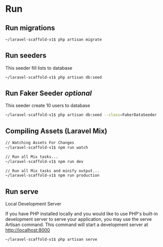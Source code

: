 # Run

## Run migrations

```bash
~/laravel-scaffold-v1$ php artisan migrate
```


## Run seeders

This seeder fill lists to database

```bash
~/laravel-scaffold-v1$ php artisan db:seed
```


## Run Faker Seeder _optional_

This seeder create 10 users to database

```bash
~/laravel-scaffold-v1$ php artisan db:seed --class=FakerDataSeeder
```


## Compiling Assets (Laravel Mix)

```bash
// Watching Assets For Changes
~/laravel-scaffold-v1$ npm run watch

// Run all Mix tasks...
~/laravel-scaffold-v1$ npm run dev

// Run all Mix tasks and minify output...
~/laravel-scaffold-v1$ npm run production
```


## Run serve

Local Development Server

If you have PHP installed locally and you would like to use PHP's built-in development server to serve your application, you may use the serve Artisan command. This command will start a development server at [http://localhost:8000](http://localhost:8000)

```bash
~/laravel-scaffold-v1$ php artisan serve
```

